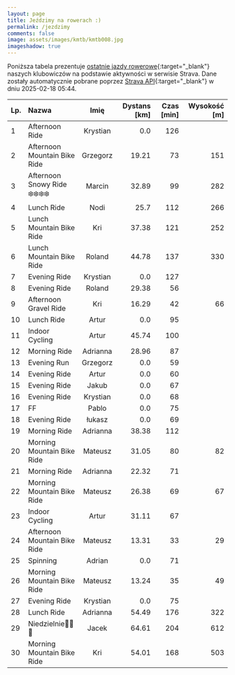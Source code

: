 ```yaml
---
layout: page
title: Jeździmy na rowerach :)
permalink: /jezdzimy
comments: false
image: assets/images/kmtb/kmtb008.jpg
imageshadow: true
---
```


Poniższa tabela prezentuje [ostatnie jazdy rowerowe](https://www.strava.com/clubs/336381){:target="_blank"} naszych klubowiczów na podstawie aktywności w serwisie Strava. Dane zostały automatycznie pobrane poprzez [Strava API](https://developers.strava.com/docs/reference/#api-Clubs-getClubActivitiesById){:target="_blank"} w dniu 2025-02-18 05:44.

Lp. | Nazwa | Imię | Dystans [km] | Czas [min] | Wysokość [m]
:--- | :--- | :---: | ---: | ---: | ---:
1|Afternoon Ride|Krystian|0.0|126|
2|Afternoon Mountain Bike Ride|Grzegorz|19.21|73|151
3|Afternoon Snowy Ride ❄️❄️❄️❄️|Marcin|32.89|99|282
4|Lunch Ride|Nodi|25.7|112|266
5|Lunch Mountain Bike Ride|Kri|37.38|121|252
6|Lunch Mountain Bike Ride|Roland|44.78|137|330
7|Evening Ride|Krystian|0.0|127|
8|Evening Ride|Roland|29.38|56|
9|Afternoon Gravel Ride|Kri|16.29|42|66
10|Lunch Ride|Artur|0.0|95|
11|Indoor Cycling|Artur|45.74|100|
12|Morning Ride|Adrianna|28.96|87|
13|Evening Run|Grzegorz|0.0|59|
14|Evening Ride|Artur|0.0|60|
15|Evening Ride|Jakub|0.0|67|
16|Evening Ride|Krystian|0.0|68|
17|FF|Pablo|0.0|75|
18|Evening Ride|łukasz|0.0|69|
19|Morning Ride|Adrianna|38.38|112|
20|Morning Mountain Bike Ride|Mateusz|31.05|80|82
21|Morning Ride|Adrianna|22.32|71|
22|Morning Mountain Bike Ride|Mateusz|26.38|69|67
23|Indoor Cycling|Artur|31.11|67|
24|Afternoon Mountain Bike Ride|Mateusz|13.31|33|29
25|Spinning|Adrian|0.0|71|
26|Morning Mountain Bike Ride|Mateusz|13.24|35|49
27|Evening Ride|Krystian|0.0|75|
28|Lunch Ride|Adrianna|54.49|176|322
29|Niedzielnie🚴‍♂️🌞|Jacek|64.61|204|612
30|Morning Mountain Bike Ride|Kri|54.01|168|503

